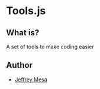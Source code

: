 # Tools.js

## What is?

A set of tools to make coding easier

## Author

- [Jeffrey Mesa](https://twitter.com/jeffreyart1)
